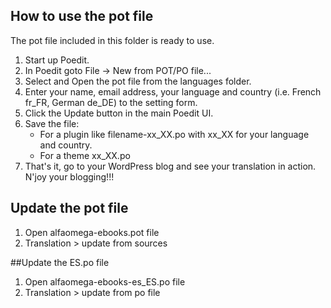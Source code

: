 ## How to use the pot file

The pot file included in this folder is ready to use.

1. Start up Poedit.
2. In Poedit goto File -> New from POT/PO file...
3. Select and Open the pot file from the languages folder.
4. Enter your name, email address, your language and country (i.e. French fr_FR, German de_DE) to the setting form.
5. Click the Update button in the main Poedit UI.
6. Save the file:
	- For a plugin like filename-xx_XX.po with xx_XX for your language and country.
	- For a theme xx_XX.po
7. That's it, go to your WordPress blog and see your translation in action. N'joy your blogging!!!

## Update the pot file
1. Open alfaomega-ebooks.pot file
2. Translation > update from sources

##Update the ES.po file
1. Open alfaomega-ebooks-es_ES.po file
2. Translation > update from po file
